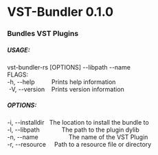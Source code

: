 # VST-Bundler 0.1.0 

### Bundles VST Plugins

##### USAGE:     

vst-bundler-rs [OPTIONS] --libpath <LIBPATH> --name <NAME>  
FLAGS:       
-h, --help          Prints help information      
 -V, --version    Prints version information 

##### OPTIONS:     

-i, --installdir <INSTALLDIR>   The location to install the bundle to      
-l, --libpath <LIBPATH>             The path to the plugin dylib       
-n, --name <NAME>                  The name of the VST Plugin       
-r, --resource <RESOURCE>     Path to a resource file or directory